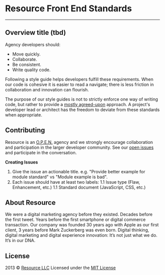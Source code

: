 # Resource Front End Standards
***

##  Overview title (tbd)
Agency developers should:  
- Move quickly.  
- Collaborate.  
- Be consistent.  
- Write quality code.  


Following a style guide helps developers fulfill these requirements. When our code is cohesive it is easier to read a navigate; there is less friction in collaboration and innovation can flourish.

The purpose of our style guides is not to strictly enforce one way of writing code, but rather to provide a [mostly agreed-upon](https://github.com/resource/Front-End-Standards/issues?direction=desc&labels=&page=1&sort=updated&state=closed) approach. A project's developer lead or architect has the freedom to deviate from these standards when appropriate.

## Contributing
Resource is an [O.P.E.N.](http://www.resource.com/o-p-e-n/) agency and we strongly encourage collaboration and participation in the larger developer community. See our [open issues](https://github.com/resource/Front-End-Standards/issues?direction=desc&sort=updated&state=open) and participate in the conversation.

__Creating Issues__
1. Give the issue an actionable title. e.g. "Provide better example for module standard" vs "Module example is bad".
1. Each issue should have at least two labels:
1.1 Issue type (Flaw, Enhancement, etc.)
1.1 Standard document (JavaScript, CSS, etc.)


## About Resource
We were a digital marketing agency before they existed. Decades before the first tweet. Years before the first smartphone or digital commerce transaction. Our company was founded 30 years ago with Apple as our first client, 3 years before Mark Zuckerberg was even born. Digital thinking, digital marketing and digital experience innovation: It’s not just what we do. It’s in our DNA.


## License
2013 © [Resource LLC](http://resource.com)
Licensed under the [MIT License](https://github.com/resource/Front-End-Standards/blob/master/LICENSE.md)
